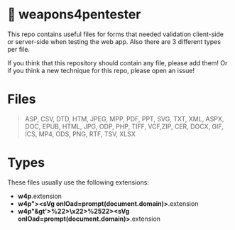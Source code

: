 # :hocho: weapons4pentester

This repo contains useful files for forms that needed validation client-side or server-side when testing the web app. Also there are 3 different types per file. 

If you think that this repository should contain any file, please add them! Or if you think a new technique for this repo, please open an issue!

# Files

> ASP, CSV, DTD, HTM, JPEG, MPP, PDF, PPT, SVG, TXT, XML, ASPX, DOC, EPUB, HTML, JPG, ODP, PHP, TIFF, VCF,ZIP, CER, DOCX, GIF, ICS, MP4, ODS, PNG, RTF, TSV, XLSX

# Types

These files usually use the following extensions: 
- **w4p**.extension
- **w4p"&gt;&lt;sVg onlOad=prompt(document.domain)&gt;**.extension
- **w4p"&gt'&gt;%22&gt;\x22&gt;%2522&gt;&lt;sVg onlOad=prompt(document.domain)&gt;**.extension

